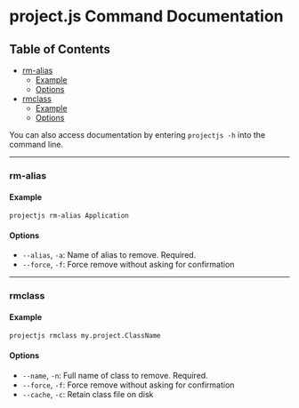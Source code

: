 # project.js Command Documentation

## Table of Contents
* [rm-alias](#rm-alias)
  * [Example](#rm-alias-example)
  * [Options](#rm-alias-options)
* [rmclass](#rmclass)
  * [Example](#rmclass-example)
  * [Options](#rmclass-options)

You can also access documentation by entering `projectjs -h` into the command line.

---

### rm-alias
<a name="rm-alias-example"></a>
#### Example
```shell
projectjs rm-alias Application
```
<a name="rm-alias-options"></a>
#### Options
* `--alias`, `-a`: Name of alias to remove. Required.
* `--force`, `-f`: Force remove without asking for confirmation

---

### rmclass
<a name="rmclass-example"></a>
#### Example
```shell
projectjs rmclass my.project.ClassName
```
<a name="rmclass-options"></a>
#### Options
* `--name`, `-n`: Full name of class to remove. Required.
* `--force`, `-f`: Force remove without asking for confirmation
* `--cache`, `-c`: Retain class file on disk
